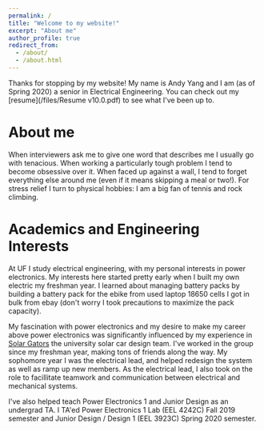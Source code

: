 ```yaml
---
permalink: /
title: "Welcome to my website!"
excerpt: "About me"
author_profile: true
redirect_from: 
  - /about/
  - /about.html
---
```



 Thanks for stopping by my website! My name is Andy Yang and I am (as of Spring 2020) a senior in Electrical Engineering. You can check out my [resume](/files/Resume v10.0.pdf) to see what I've been up to.


About me
======
When interviewers ask me to give one word that describes me I usually go with tenacious. When working a particularly tough problem I tend to become obsessive over it. When faced up against a wall, I tend to forget everything else around me (even if it means skipping a meal or two!). For stress relief I turn to physical hobbies: I am a big fan of tennis and rock climbing.


Academics and Engineering Interests
======
At UF I study electrical engineering, with my personal interests in power electronics. My interests here started pretty early when I built my own electric my freshman year. I learned about managing battery packs by building a battery pack for the ebike from used laptop 18650 cells I got in bulk from ebay (don't worry I took precautions to maximize the pack capacity). 

My fascination with power electronics and my desire to make my career above power electronics was significantly influenced by my experience in [Solar Gators](https://www.ufsolargators.org/) the university solar car design team. I've worked in the group since my freshman year, making tons of friends along the way. My sophomore year I was the electrical lead, and helped redesign the system as well as ramp up new members. As the electrical lead, I also took on the role to facillitate teamwork and communication between electrical and mechanical systems. 

I've also helped teach Power Electronics 1 and Junior Design as an undergrad TA. I TA'ed Power Electronics 1 Lab (EEL 4242C) Fall 2019 semester and Junior Design / Design 1 (EEL 3923C) Spring 2020 semester. 




